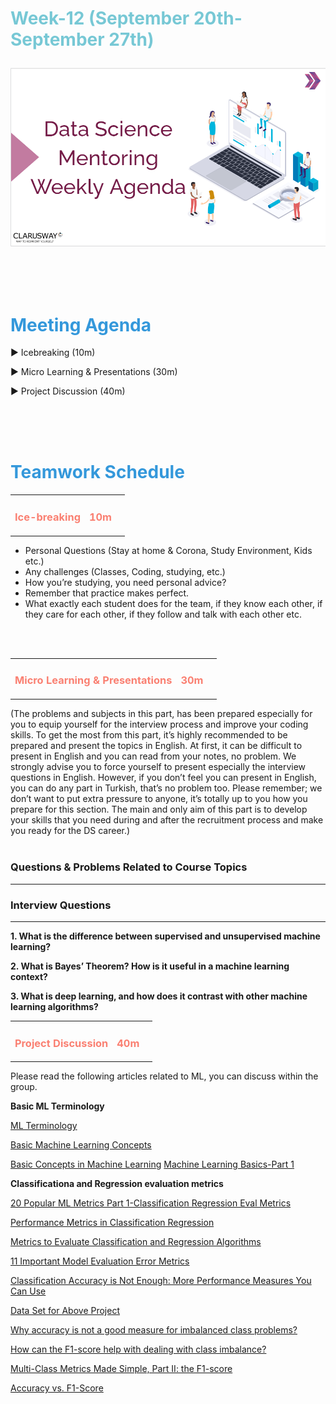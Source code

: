 <h1><strong><span style="color: #77C8D5;">Week-12 (September 20th-September 27th)</strong></span>

![logo](ds_agenda_logo.png)

<br>


<h1><strong><span style="color: #3498DB;">Meeting Agenda</strong></h1></span>

<span class="c16 c30">▶ </span><span
class="c42 c82">Icebreaking (10m)</span><span class="c16 c23"> </span>

<span class="c16 c30">▶ </span><span
class="c42 c82">Micro Learning & Presentations (30m)</span><span class="c46 c42 c48"> </span>


<span class="c30">▶ </span><span class="c46 c48 c42">Project Discussion (40m)</span>

<br>
<br>
<br>

<div style="page-break-after: always;"></div>

<h1><strong><span style="color: #3498DB;">Teamwork Schedule</strong></h1></span>

<table style= "width:100%;">
                <tr>
                <td style="color: #FA8072; text-align:left "><h3><strong><p>Ice-breaking</td>
                <td style="color: #FA8072; text-align:right;"><h3><strong><p>10m</p><td>                </tr>
</table>

- Personal Questions (Stay at home & Corona, Study Environment, Kids etc.) 
- Any challenges (Classes, Coding, studying, etc.) 
- How you’re studying, you need personal advice? 
- Remember that practice makes perfect. 
- What exactly each student does for the team, if they know each other, if they care for each other, if they follow and talk with each other etc. 

<br>
<br>

<table style= "width:100%;">
                <tr>
                <td style="color: #FA8072; text-align:left "><h3><strong><p>Micro Learning & Presentations</td>
                <td style="color: #FA8072; text-align:right;"><h3><strong><p>30m</p><td>                </tr>
</table>
(The problems and subjects in this part, has been prepared especially for you to equip yourself for the interview process and improve your coding skills.
To get the most from this part, it’s highly recommended to be prepared and present the topics in English.
At first, it can be difficult to present in English and you can read from your notes, no problem.
We strongly advise you to force yourself to present especially the interview questions in English.
However, if you don’t feel you can present in English, you can do any part in Turkish, that’s no problem too.
Please remember; we don’t want to put extra pressure to anyone, it’s totally up to you how you prepare for this section.
The main and only aim of this part is to develop your skills that you need during and after the recruitment process and make you ready for the DS career.)
<br><br>
<h3><strong>Questions & Problems Related to Course Topics</strong></h4>
<hr>


<h3><strong>Interview Questions</strong></h4>
<hr>

**1. What is the difference between supervised and unsupervised machine learning?**

**2. What is Bayes’ Theorem? How is it useful in a machine learning context?**
<br>

**3. What is deep learning, and how does it contrast with other machine learning algorithms?**
<br>

<table style= "width:100%;">
                <tr>
                <td style="color: #FA8072; text-align:left "><h3><strong><p>Project Discussion</td>
                <td style="color: #FA8072; text-align:right;"><h3><strong><p>40m</p><td>                </tr>
                
</table>

Please read the following articles related to ML, you can discuss within the group.

**Basic ML Terminology**

[ML Terminology](https://developers.google.com/machine-learning/crash-course/framing/ml-terminology)

[Basic Machine Learning Concepts](https://cleverdata.io/en/basic-machine-learning-concepts/)

[Basic Concepts in Machine Learning](https://machinelearningmastery.com/basic-concepts-in-machine-learning/)
[Machine Learning Basics-Part 1](https://towardsdatascience.com/machine-learning-basics-part-1-a36d38c7916)


**Classificationa and Regression evaluation metrics**

[20 Popular ML Metrics Part 1-Classification Regression Eval Metrics](https://towardsdatascience.com/20-popular-machine-learning-metrics-part-1-classification-regression-evaluation-metrics-1ca3e282a2ce)

[Performance Metrics in Classification Regression](https://iq.opengenus.org/performance-metrics-in-classification-regression/)

[Metrics to Evaluate Classification and Regression Algorithms](https://medium.com/@poojitha.penmethsa/metrics-to-evaluate-classification-and-regression-algorithms-1554f1e00a75)

[11 Important Model Evaluation Error Metrics](https://www.analyticsvidhya.com/blog/2019/08/11-important-model-evaluation-error-metrics/)


[Classification Accuracy is Not Enough: More Performance Measures You Can Use](https://machinelearningmastery.com/classification-accuracy-is-not-enough-more-performance-measures-you-can-use/)

[Data Set for Above Project](https://archive.ics.uci.edu/ml/datasets/breast+cancer)

[Why accuracy is not a good measure for imbalanced class problems?](https://stats.stackexchange.com/questions/312780/why-is-accuracy-not-the-best-measure-for-assessing-classification-models)

[How can the F1-score help with dealing with class imbalance?](https://sebastianraschka.com/faq/docs/computing-the-f1-score.html)

[Multi-Class Metrics Made Simple, Part II: the F1-score](https://towardsdatascience.com/multi-class-metrics-made-simple-part-ii-the-f1-score-ebe8b2c2ca1)

[Accuracy vs. F1-Score](https://medium.com/analytics-vidhya/accuracy-vs-f1-score-6258237beca2)

